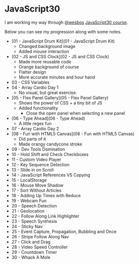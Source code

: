 # JavaScript30

I am working my way through [@wesbos](https://github.com/wesbos) [JavaScript30 course](https://javascript30.com/). 

Below you can see my progression along with some notes.

* [01 - JavaScript Drum Kit](01 - JavaScript Drum Kit)
  * Changed background image
  * Added mouse interaction
* [02 - JS and CSS Clock](02 - JS and CSS Clock)
  * Made more reusable code 
  * Orange background of course 
  * Flatter design
  * More accurate minutes and hour hand
* 03 - CSS Variables
* 04 - Array Cardio Day 1
  * No visual, but great exercise.
* [05 - Flex Panel Gallery](05 - Flex Panel Gallery)
  * Shows the power of CSS + a tiny bit of JS
  * Added functionality
    * Close the open panel when selecting a new panel
* [06 - Type Ahead](06 - Type Ahead)
  * A little regex fun
* 07 - Array Cardio Day 2
* [08 - Fun with HTML5 Canvas](08 - Fun with HTML5 Canvas)
  * Did parts of it
  * Made orangy candycone stroke
* 09 - Dev Tools Domination
* 10 - Hold Shift and Check Checkboxes
* 11 - Custom Video Player
* 12 - Key Sequence Detection
* 13 - Slide in on Scroll
* 14 - JavaScript References VS Copying
* 15 - LocalStorage
* 16 - Mouse Move Shadow
* 17 - Sort Without Articles
* 18 - Adding Up Times with Reduce
* 19 - Webcam Fun
* 20 - Speech Detection
* 21 - Geolocation
* 22 - Follow Along Link Highlighter
* 23 - Speech Synthesis
* 24 - Sticky Nav
* 25 - Event Capture, Propagation, Bubbling and Once
* 26 - Stripe Follow Along Nav
* 27 - Click and Drag
* 28 - Video Speed Controller
* 29 - Countdown Timer
* 30 - Whack A Mole